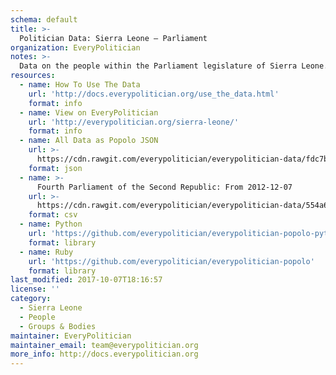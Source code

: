 ```yaml
---
schema: default
title: >-
  Politician Data: Sierra Leone — Parliament
organization: EveryPolitician
notes: >-
  Data on the people within the Parliament legislature of Sierra Leone.
resources:
  - name: How To Use The Data
    url: 'http://docs.everypolitician.org/use_the_data.html'
    format: info
  - name: View on EveryPolitician
    url: 'http://everypolitician.org/sierra-leone/'
    format: info
  - name: All Data as Popolo JSON
    url: >-
      https://cdn.rawgit.com/everypolitician/everypolitician-data/fdc7b3b731b446367573e931f35e56851f64a463/data/Sierra_Leone/Parliament/ep-popolo-v1.0.json
    format: json
  - name: >-
      Fourth Parliament of the Second Republic: From 2012-12-07
    url: >-
      https://cdn.rawgit.com/everypolitician/everypolitician-data/554a6cb306153130ac5558e4c015471d63e57cb7/data/Sierra_Leone/Parliament/term-2-4.csv
    format: csv
  - name: Python
    url: 'https://github.com/everypolitician/everypolitician-popolo-python'
    format: library
  - name: Ruby
    url: 'https://github.com/everypolitician/everypolitician-popolo'
    format: library
last_modified: 2017-10-07T18:16:57
license: ''
category:
  - Sierra Leone
  - People
  - Groups & Bodies
maintainer: EveryPolitician
maintainer_email: team@everypolitician.org
more_info: http://docs.everypolitician.org
---
```

